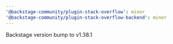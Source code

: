 ```yaml
---
'@backstage-community/plugin-stack-overflow': minor
'@backstage-community/plugin-stack-overflow-backend': minor
---
```


Backstage version bump to v1.38.1
